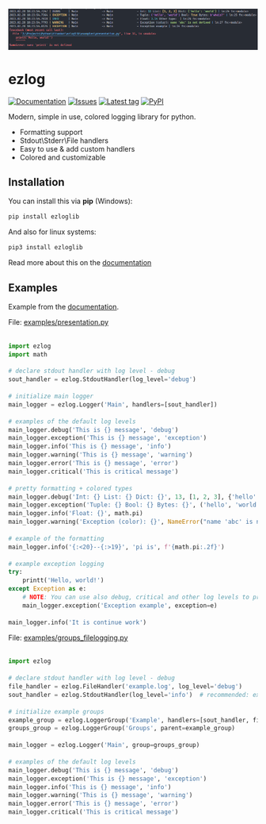 
<p align="center">
  <img src="https://github.com/ftdot/ezlog/blob/master/docs/source/present.png" />
</p>

# ezlog

[![Documentation](https://img.shields.io/readthedocs/ezlog?style=for-the-badge)](https://ezlog.readthedocs.io/)
[![Issues](https://img.shields.io/github/issues/ftdot/ezlog?style=for-the-badge)](https://github.com/ftdot/ezlog/issues)
[![Latest tag](https://img.shields.io/github/v/tag/ftdot/ezlog?style=for-the-badge)](https://github.com/ftdot/ezlog/tags)
[![PyPI](https://img.shields.io/pypi/v/ezloglib?style=for-the-badge)](https://pypi.org/project/ezloglib)
  
Modern, simple in use, colored logging library for python.

* Formatting support
* Stdout\\Stderr\\File handlers
* Easy to use & add custom handlers
* Colored and customizable


## Installation

You can install this via **pip** (Windows):

```sh
pip install ezloglib
```

And also for linux systems:

```sh
pip3 install ezloglib
```

Read more about this on the [documentation](https://ezlog.readthedocs.io/)


## Examples

Example from the [documentation](https://ezlog.readthedocs.io/).

File: [examples/presentation.py](examples/presentation.py)

```py

import ezlog
import math

# declare stdout handler with log level - debug
sout_handler = ezlog.StdoutHandler(log_level='debug')

# initialize main logger
main_logger = ezlog.Logger('Main', handlers=[sout_handler])

# examples of the default log levels
main_logger.debug('This is {} message', 'debug')
main_logger.exception('This is {} message', 'exception')
main_logger.info('This is {} message', 'info')
main_logger.warning('This is {} message', 'warning')
main_logger.error('This is {} message', 'error')
main_logger.critical('This is critical message')

# pretty formatting + colored types
main_logger.debug('Int: {} List: {} Dict: {}', 13, [1, 2, 3], {'hello': 'world'})
main_logger.exception('Tuple: {} Bool: {} Bytes: {}', ('hello', 'world'), True, b'whois?')
main_logger.info('Float: {}', math.pi)
main_logger.warning('Exception (color): {}', NameError("name 'abc' is not defined"))

# example of the formatting
main_logger.info('{:<20}--{:>19}', 'pi is', f'{math.pi:.2f}')

# example exception logging
try:
    printt('Hello, world!')
except Exception as e:
    # NOTE: You can use also debug, critical and other log levels to print exception
    main_logger.exception('Exception example', exception=e)

main_logger.info('It is continue work')
```

File: [examples/groups_filelogging.py](examples/groups_filelogging.py)

```py

import ezlog

# declare stdout handler with log level - debug
file_handler = ezlog.FileHandler('example.log', log_level='debug')
sout_handler = ezlog.StdoutHandler(log_level='info')  # recommended: exception log level as default

# initialize example groups
example_group = ezlog.LoggerGroup('Example', handlers=[sout_handler, file_handler])
groups_group = ezlog.LoggerGroup('Groups', parent=example_group)

main_logger = ezlog.Logger('Main', group=groups_group)

# examples of the default log levels
main_logger.debug('This is {} message', 'debug')
main_logger.exception('This is {} message', 'exception')
main_logger.info('This is {} message', 'info')
main_logger.warning('This is {} message', 'warning')
main_logger.error('This is {} message', 'error')
main_logger.critical('This is critical message')
```
